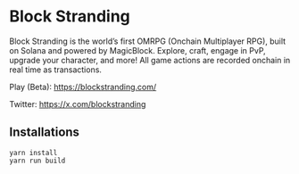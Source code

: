 # Block Stranding

Block Stranding is the world’s first OMRPG (Onchain Multiplayer RPG), built on Solana and powered by MagicBlock. Explore, craft, engage in PvP, upgrade your character, and more! All game actions are recorded onchain in real time as transactions.

Play (Beta): https://blockstranding.com/

Twitter: https://x.com/blockstranding

## Installations
```
yarn install
yarn run build
```
